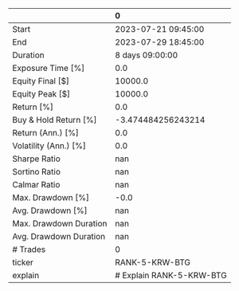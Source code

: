 |                        | 0                        |
|:-----------------------|:-------------------------|
| Start                  | 2023-07-21 09:45:00      |
| End                    | 2023-07-29 18:45:00      |
| Duration               | 8 days 09:00:00          |
| Exposure Time [%]      | 0.0                      |
| Equity Final [$]       | 10000.0                  |
| Equity Peak [$]        | 10000.0                  |
| Return [%]             | 0.0                      |
| Buy & Hold Return [%]  | -3.474484256243214       |
| Return (Ann.) [%]      | 0.0                      |
| Volatility (Ann.) [%]  | 0.0                      |
| Sharpe Ratio           | nan                      |
| Sortino Ratio          | nan                      |
| Calmar Ratio           | nan                      |
| Max. Drawdown [%]      | -0.0                     |
| Avg. Drawdown [%]      | nan                      |
| Max. Drawdown Duration | nan                      |
| Avg. Drawdown Duration | nan                      |
| # Trades               | 0                        |
| ticker                 | RANK-5-KRW-BTG           |
| explain                | # Explain RANK-5-KRW-BTG |
